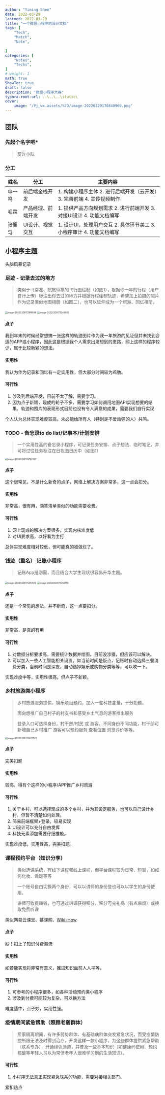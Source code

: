 ```yaml
---
author: "Yiming Shen"
date: 2022-03-29
lastmod: 2022-03-29
title: "一个微信小程序的设计文档"
tags: [
    "Tech",
    "Match",
    "Note",
    
]
categories: [
    "Notes",
    "Techs",
]
# weight: 1
math: true
ShowToc: true
draft: false
description: "微信小程序大赛"
typora-root-url: ..\..\..\static\
cover:
    image: "/Pj_wx.assets/%7D/image-20220329170840969.png" 
---
```


## 团队

### 先起个名字吧*

> 反诈小队

### 分工

| 姓名   | 分工               | 主要内容                                                     |
| ------ | ------------------ | ------------------------------------------------------------ |
| 申一鸣 | 前后端全栈开发     | 1. 构建小程序主体 2. 进行后端开发（云开发）3. 完善前端 4. 宣传视频制作 |
| 毛霖   | 产品经理、前端开发 | 1. 提供产品方向规划需求 2. 进行前端开发 3. 对接UI设计 4. 功能文档编写 |
| 张馨匀 | UI设计、视觉交互   | 1. 设计UI，处理用户交互 2. 具体环节美工 3. 小程序审计 4. 功能文档编写 |

## 小程序主题

头脑风暴记录

### 足迹 - 记录去过的地方

> 类似于飞常准、航旅纵横的飞行图绘制（如图1），根据你一年的行程（用户自行上传）标注出你去过的地方并根据行程绘制轨迹，希望加上拍摄的照片作为记录类似地图相册（如图二），也可以延伸成为一个旅游、回忆相册。

<img src="/Pj_wxapp.assets/%7D/image-20220329172914588.png" alt="image-20220329172914588" style="zoom:50%;" />

<img src="/Pj_wxapp.assets/%7D/image-20220329173248492.png" alt="image-20220329173248492" style="zoom:50%;" />

#### 点子

我到年末的时候经常想搞一张这样的轨迹图片作为我一年旅游的见证但并未找到合适的APP或小程序，因此这是根据我个人需求出发想到的思路，网上这样的程序较少，属于比较新颖的想法。

#### 实用性

我认为作为记录和回忆有一定实用性，但大部分时间较为鸡肋。

#### 可行性

1. 涉及到后端开发，目前不太了解，需要学习。
2. 因为点子新颖，现成的轮子不多，需要学习如何调用地图API实现想要的结果，轨迹和照片的表现形式目前也没有令人满意的成果，需要我们自行实现



个人认为总体实现难度较高，未必能给所有人（特别是不爱动弹的人）共鸣。

### TODO - 备忘录to do list/记事本/计划安排

> 一个实用性高的备忘录小程序，可记录任务安排、点子想法、临时笔记，并可将过往任务标注在日视图日历中（如图1）

<img src="/Pj_wxapp.assets/%7D/image-20220329174722327.png" alt="image-20220329174722327" style="zoom:50%;" />

#### 点子

这个很常见，不是什么新奇的点子，网络上解决方案非常多，这一点会扣分。

#### 实用性

非常高，很有用，滴答清单类似的功能需要收费。

#### 可行性

1. 网上现成的解决方案很多，实现内核难度低
2. 对UI要求高，以好看为主打



总体实现难度相对较低，但可能真的被做烂了。



### 钱迹（重名） 记账小程序

> 记账App是刚需，而且结合大学生现状很容易升华主题。

<img src="/Pj_wxapp.assets/%7D/image-20220329175257072.png" alt="image-20220329175257072" style="zoom:50%;" />

<img src="/Pj_wxapp.assets/%7D/image-20220329175452718.png" alt="image-20220329175452718" style="zoom:50%;" />

#### 点子

还是一个常见的想法，并不新奇，这一点要扣分。

#### 实用性

非常高，是真的有用

#### 可行性

1. 对数据分析要求高，需要统计数据并绘图，目前没涉猎，但应该可以解决。
2. 可以加入一些人工智能相关设置，如当前时间是饭点，记账时自动选择三餐消费分类，当前时间是深夜，自动选择娱乐或购物分类等等，可以吹一下。



实现难度中等，实用性很高，但点子不新颖。

### 乡村旅游类小程序

> 乡村旅游服务提供，娱乐项目预约，加入一些科技含量，十分扣题。
>
> 面向想推广自己村子的村支书和感受乡土气息的游客推出服务
>
> 登录入口可选择身份，村干部/村民 或 游客，不同身份不同功能，村干部可新增自己乡村推广 游客可以预约服务 查看位置 浏览评价等等。

<img src="/Pj_wxapp.assets/%7D/image-20220329225627572.png" alt="image-20220329225627572" style="zoom:50%;" />

#### 点子

完美扣题

#### 实用性

较高，得有个这样的小程序/APP推广乡村旅游

#### 可行性

1. 关于乡村，可以选择现成的多个乡村，并为其设定服务，也可以自己设计乡村，但暂不清楚如何处理。
2. 简易前端框架+登录，较易实现
3. UI设计可以充分自由发挥
4. 科技元素添加需要仔细推敲。



实现难度低，实用性高，完美扣题。



### 课程预约平台（知识分享）

> 类似选课系统，有线下课程和线上课程，但平台课程较为日常、短暂，如如何化妆、做饭等等
>
> 一个账号自由切换两个身份，可以以讲师的身份登也可以以学生的身份使用。
>
> 讲师可收费赚钱，也可通过讲课获得积分，积分可兑礼品（有点麻烦）或换取免费听课

类似网易云课堂、慕课网、[Wiki-How](https://zh.wikihow.com/%E9%A6%96%E9%A1%B5)

#### 点子

妙！扣上了知识付费潮流

#### 实用性

如若能实现将非常有意义，推进知识面前人人平等。

#### 可行性

1. 可参考的小程序很多，如各种活动预约类小程序
2. 涉及到付费可能较为复杂，可以换方法



难度适中，点子妙，实用性强。



### 疫情期间紧急帮助（照顾老弱群体）

> 居家隔离期间，有许多弱势群体、有基础病群体突发紧急状况，而受疫情防控所限无法及时得到治疗，开发这样一款小程序，为这些群体提供紧急帮助（联系专办），开通绿色通道，并普及一些基本知识（如健康码使用、预约核酸等年轻人习以为常但老年人很难学习到的生活知识）。



#### 可行性

1. 小程序无法真正实现紧急联系的功能，需要对接相关部门。



紧扣热点
